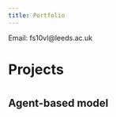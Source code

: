 ```yaml
---
title: Portfolio
---
```

<p>Email: fs10vl@leeds.ac.uk</p>

<h1>Projects<h1>
<h2>Agent-based model<h2>
